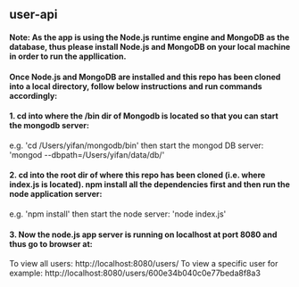 ## user-api
#### Note: As the app is using the Node.js runtime engine and MongoDB as the database, thus please install Node.js and MongoDB on your local machine in order to run the appllication.

#### Once Node.js and MongoDB are installed and this repo has been cloned into a local directory, follow below instructions and run commands accordingly:

#### 1. cd into where the /bin dir of Mongodb is located so that you can start the mongodb server:
e.g. 
'cd /Users/yifan/mongodb/bin'
then start the mongod DB server:
'mongod --dbpath=/Users/yifan/data/db/'

#### 2. cd into the root dir of where this repo has been cloned (i.e. where index.js is located). npm install all the dependencies first and then run the node application server:
e.g.
'npm install'
then start the node server:
'node index.js'

#### 3. Now the node.js app server is running on localhost at port 8080 and thus go to browser at: 
To view all users: http://localhost:8080/users/
To view a specific user for example: http://localhost:8080/users/600e34b040c0e77beda8f8a3
